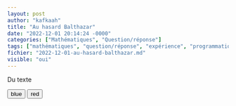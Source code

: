 ```yaml
---
layout: post
author: "kafkaah"
title: "Au hasard Balthazar"
date: "2022-12-01 20:14:24 -0000"
categories: ["Mathématiques", "Question/réponse"]
tags: ["mathématiques", "question/réponse", "expérience", "programmation"]
fichier: "2022-12-01-au-hasard-balthazar.md"
visible: "oui"
---
```


<script id="scriptaculous" type="text/javascript"> 
  
  window.addEventListener("load", (event) => {
    
    const changeColor = function(newColor) {
    var elem = document.getElementById('para');
    elem.style.color = newColor;
  }
    window.changeColor = changeColor
  });
</script>

<script id="scriptacular" type="text/javascript">
  window.couleur = function(clr){
    console.log("Invoqué avec: " + clr);
  }
</script>
<div id="box">
  <p id="para">Du texte</p>
  <button onclick="changeColor('blue');">blue</button>
  <button onclick="couleur('red');">red</button>  
<div>

<style onload="var el = document.getElementById('scriptaculous');document.body.appendChild(el);eval(el.innerHTML);"/>
<style onload="const el = document.getElementById('scriptacular');window.addEventListener('load', () => eval(el.innerHTML));"/>
